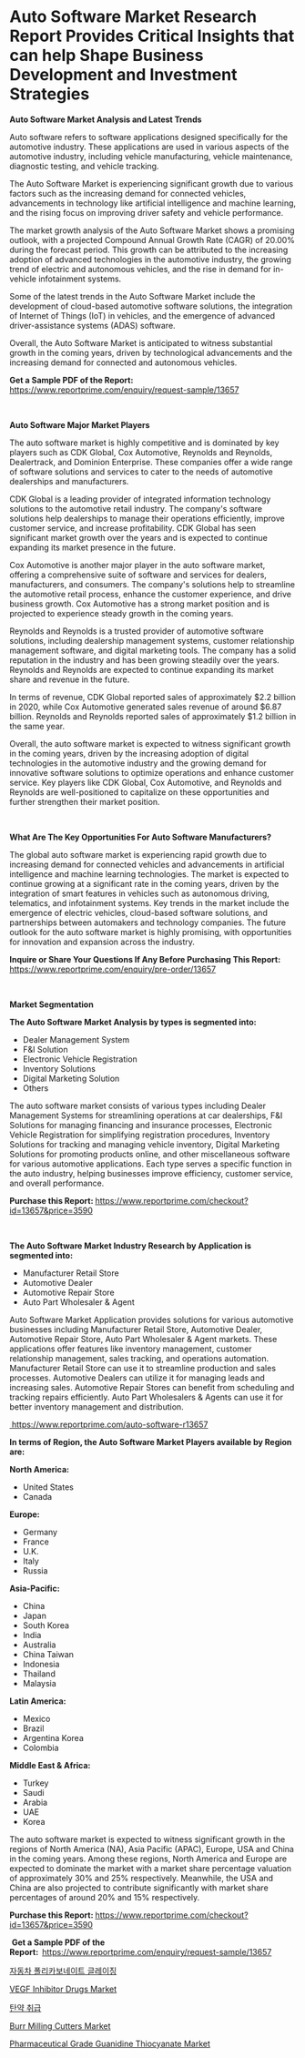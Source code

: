 <p><h1>Auto Software Market Research Report Provides Critical Insights that can help Shape Business Development and Investment Strategies</h1></p><p><strong>Auto Software Market Analysis and Latest Trends</strong></p>
<p><p>Auto software refers to software applications designed specifically for the automotive industry. These applications are used in various aspects of the automotive industry, including vehicle manufacturing, vehicle maintenance, diagnostic testing, and vehicle tracking.</p><p>The Auto Software Market is experiencing significant growth due to various factors such as the increasing demand for connected vehicles, advancements in technology like artificial intelligence and machine learning, and the rising focus on improving driver safety and vehicle performance.</p><p>The market growth analysis of the Auto Software Market shows a promising outlook, with a projected Compound Annual Growth Rate (CAGR) of 20.00% during the forecast period. This growth can be attributed to the increasing adoption of advanced technologies in the automotive industry, the growing trend of electric and autonomous vehicles, and the rise in demand for in-vehicle infotainment systems.</p><p>Some of the latest trends in the Auto Software Market include the development of cloud-based automotive software solutions, the integration of Internet of Things (IoT) in vehicles, and the emergence of advanced driver-assistance systems (ADAS) software.</p><p>Overall, the Auto Software Market is anticipated to witness substantial growth in the coming years, driven by technological advancements and the increasing demand for connected and autonomous vehicles.</p></p>
<p><strong>Get a Sample PDF of the Report:&nbsp;</strong> <a href="https://www.reportprime.com/enquiry/request-sample/13657">https://www.reportprime.com/enquiry/request-sample/13657</a></p>
<p>&nbsp;</p>
<p><strong>Auto Software Major Market Players</strong></p>
<p><p>The auto software market is highly competitive and is dominated by key players such as CDK Global, Cox Automotive, Reynolds and Reynolds, Dealertrack, and Dominion Enterprise. These companies offer a wide range of software solutions and services to cater to the needs of automotive dealerships and manufacturers.</p><p>CDK Global is a leading provider of integrated information technology solutions to the automotive retail industry. The company's software solutions help dealerships to manage their operations efficiently, improve customer service, and increase profitability. CDK Global has seen significant market growth over the years and is expected to continue expanding its market presence in the future.</p><p>Cox Automotive is another major player in the auto software market, offering a comprehensive suite of software and services for dealers, manufacturers, and consumers. The company's solutions help to streamline the automotive retail process, enhance the customer experience, and drive business growth. Cox Automotive has a strong market position and is projected to experience steady growth in the coming years.</p><p>Reynolds and Reynolds is a trusted provider of automotive software solutions, including dealership management systems, customer relationship management software, and digital marketing tools. The company has a solid reputation in the industry and has been growing steadily over the years. Reynolds and Reynolds are expected to continue expanding its market share and revenue in the future.</p><p>In terms of revenue, CDK Global reported sales of approximately $2.2 billion in 2020, while Cox Automotive generated sales revenue of around $6.87 billion. Reynolds and Reynolds reported sales of approximately $1.2 billion in the same year.</p><p>Overall, the auto software market is expected to witness significant growth in the coming years, driven by the increasing adoption of digital technologies in the automotive industry and the growing demand for innovative software solutions to optimize operations and enhance customer service. Key players like CDK Global, Cox Automotive, and Reynolds and Reynolds are well-positioned to capitalize on these opportunities and further strengthen their market position.</p></p>
<p>&nbsp;</p>
<p><strong>What Are The Key Opportunities For Auto Software Manufacturers?</strong></p>
<p><p>The global auto software market is experiencing rapid growth due to increasing demand for connected vehicles and advancements in artificial intelligence and machine learning technologies. The market is expected to continue growing at a significant rate in the coming years, driven by the integration of smart features in vehicles such as autonomous driving, telematics, and infotainment systems. Key trends in the market include the emergence of electric vehicles, cloud-based software solutions, and partnerships between automakers and technology companies. The future outlook for the auto software market is highly promising, with opportunities for innovation and expansion across the industry.</p></p>
<p><strong>Inquire or Share Your Questions If Any Before Purchasing This Report:</strong> <a href="https://www.reportprime.com/enquiry/pre-order/13657">https://www.reportprime.com/enquiry/pre-order/13657</a></p>
<p>&nbsp;</p>
<p><strong>Market Segmentation</strong></p>
<p><strong>The Auto Software Market Analysis by types is segmented into:</strong></p>
<p><ul><li>Dealer Management System</li><li>F&I Solution</li><li>Electronic Vehicle Registration</li><li>Inventory Solutions</li><li>Digital Marketing Solution</li><li>Others</li></ul></p>
<p><p>The auto software market consists of various types including Dealer Management Systems for streamlining operations at car dealerships, F&I Solutions for managing financing and insurance processes, Electronic Vehicle Registration for simplifying registration procedures, Inventory Solutions for tracking and managing vehicle inventory, Digital Marketing Solutions for promoting products online, and other miscellaneous software for various automotive applications. Each type serves a specific function in the auto industry, helping businesses improve efficiency, customer service, and overall performance.</p></p>
<p><strong>Purchase this Report:&nbsp;</strong><a href="https://www.reportprime.com/checkout?id=13657&price=3590">https://www.reportprime.com/checkout?id=13657&price=3590</a></p>
<p>&nbsp;</p>
<p><strong>The Auto Software Market Industry Research by Application is segmented into:</strong></p>
<p><ul><li>Manufacturer Retail Store</li><li>Automotive Dealer</li><li>Automotive Repair Store</li><li>Auto Part Wholesaler & Agent</li></ul></p>
<p><p>Auto Software Market Application provides solutions for various automotive businesses including Manufacturer Retail Store, Automotive Dealer, Automotive Repair Store, Auto Part Wholesaler & Agent markets. These applications offer features like inventory management, customer relationship management, sales tracking, and operations automation. Manufacturer Retail Store can use it to streamline production and sales processes. Automotive Dealers can utilize it for managing leads and increasing sales. Automotive Repair Stores can benefit from scheduling and tracking repairs efficiently. Auto Part Wholesalers & Agents can use it for better inventory management and distribution.</p></p>
<p><a href="https://www.reportprime.com/auto-software-r13657">&nbsp;https://www.reportprime.com/auto-software-r13657</a></p>
<p><strong>In terms of Region, the Auto Software Market Players available by Region are:</strong></p>
<p>
    <p> <strong> North America: </strong>
        <ul>
            <li>United States</li>
            <li>Canada</li>
        </ul>
        </p> 
    <p> <strong> Europe: </strong>
        <ul>
            <li>Germany</li>
            <li>France</li>
            <li>U.K.</li>
            <li>Italy</li>
            <li>Russia</li>
        </ul>
        </p> 
    <p> <strong> Asia-Pacific: </strong>
        <ul>
            <li>China</li>
            <li>Japan</li>
            <li>South Korea</li>
            <li>India</li>
            <li>Australia</li>
            <li>China Taiwan</li>
            <li>Indonesia</li>
            <li>Thailand</li>
            <li>Malaysia</li>
        </ul>
        </p> 
    <p> <strong> Latin America: </strong>
        <ul>
            <li>Mexico</li>
            <li>Brazil</li>
            <li>Argentina Korea</li>
            <li>Colombia</li>
        </ul>
        </p> 
    <p> <strong> Middle East & Africa: </strong>
        <ul>
            <li>Turkey</li>
            <li>Saudi</li>
            <li>Arabia</li>
            <li>UAE</li>
            <li>Korea</li>
        </ul>
    </p>
    </p>
<p><p>The auto software market is expected to witness significant growth in the regions of North America (NA), Asia Pacific (APAC), Europe, USA and China in the coming years. Among these regions, North America and Europe are expected to dominate the market with a market share percentage valuation of approximately 30% and 25% respectively. Meanwhile, the USA and China are also projected to contribute significantly with market share percentages of around 20% and 15% respectively.</p></p>
<p><strong>Purchase this Report: </strong><a href="https://www.reportprime.com/checkout?id=13657&price=3590">https://www.reportprime.com/checkout?id=13657&price=3590</a></p>
<p>&nbsp;<strong>Get a Sample PDF of the Report:&nbsp;&nbsp;</strong><a href="https://www.reportprime.com/enquiry/request-sample/13657">https://www.reportprime.com/enquiry/request-sample/13657</a></p>
<p><strong></strong></p>
<p><p><a href="https://medium.com/@powerairdrop95/%EA%B8%80%EB%A1%9C%EB%B2%8C-%EC%9E%90%EB%8F%99%EC%B0%A8-%ED%8F%B4%EB%A6%AC%EC%B9%B4%EB%B3%B4%EB%84%A4%EC%9D%B4%ED%8A%B8-%EA%B8%80%EB%A0%88%EC%9D%B4%EC%A7%95-%EC%8B%9C%EC%9E%A5-%EA%B7%9C%EB%AA%A8%EB%8A%94-%EC%97%B0%ED%8F%89%EA%B7%A0-%EC%84%B1%EC%9E%A5%EB%A5%A0-8-9-%EB%A1%9C-1c7c89e374d2">자동차 폴리카보네이트 글레이징</a></p><p><a href="https://github.com/HenrietteMills1/Market-Research-Report-List-2/blob/main/vegf-inhibitor-drugs-market.md">VEGF Inhibitor Drugs Market</a></p><p><a href="https://medium.com/@rudilistiyanto53_49097/%EA%B8%80%EB%A1%9C%EB%B2%8C-%ED%83%84%EC%95%BD-%EC%B7%A8%EA%B8%89-%EC%82%B0%EC%97%85-%EC%97%B0%EA%B5%AC-%EB%B3%B4%EA%B3%A0%EC%84%9C-%EA%B2%BD%EC%9F%81-%ED%92%8D%EA%B2%BD-%EC%8B%9C%EC%9E%A5-%EA%B7%9C%EB%AA%A8-%EC%A7%80%EC%97%AD-%ED%98%84%ED%99%A9-%EB%B0%8F-%EC%98%88%EC%B8%A1-%EC%A0%84%EB%A7%9D-2024-2031-e87218b7a59b">탄약 취급</a></p><p><a href="https://medium.com/@go-emi/global-burr-milling-cutters-market-opportunities-and-forecast-for-period-from-2024-to-2031-c8baeb424adf">Burr Milling Cutters Market</a></p><p><a href="https://medium.com/@mslewokuneva/pharmaceutical-grade-guanidine-thiocyanate-industry-analysis-report-its-market-size-growing-with-a-59c8389fabaa">Pharmaceutical Grade Guanidine Thiocyanate Market</a></p></p>